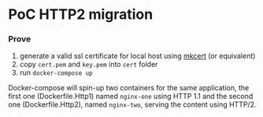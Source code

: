 # PoC HTTP2 migration

### Prove

1. generate a valid ssl certificate for local host using [mkcert](https://github.com/FiloSottile/mkcert) (or equivalent)
2. copy `cert.pem` and `key.pem` into `cert` folder
3. run `docker-compose up`

Docker-compose will spin-up two containers for the same application, the first one (Dockerfile.Http1) named `nginx-one` using HTTP 1.1 and the second one (Dockerfile.Http2), named `nginx-two`, serving the content using HTTP/2.

